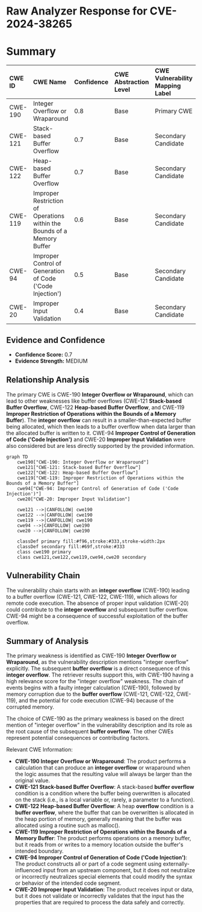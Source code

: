 # Raw Analyzer Response for CVE-2024-38265

# Summary
| CWE ID    | CWE Name                                                                                                        | Confidence | CWE Abstraction Level | CWE Vulnerability Mapping Label | CWE-Vulnerability Mapping Notes |
| :---------- | :---------------------------------------------------------------------------------------------------------------- | :--------- | :---------------------- | :------------------------------ | :------------------------------ |
| CWE-190     | Integer Overflow or Wraparound                                                                                   | 0.8        | Base                    | Primary CWE                     | Allowed                         |
| CWE-121     | Stack-based Buffer Overflow                                                                                     | 0.7        | Base                    | Secondary Candidate             | Allowed                         |
| CWE-122     | Heap-based Buffer Overflow                                                                                      | 0.7        | Base                    | Secondary Candidate             | Allowed                         |
| CWE-119     | Improper Restriction of Operations within the Bounds of a Memory Buffer                                           | 0.6        | Base                    | Secondary Candidate             | Allowed                         |
| CWE-94      | Improper Control of Generation of Code ('Code Injection')                                                        | 0.5        | Base                    | Secondary Candidate             | Allowed-with-Review             |
| CWE-20      | Improper Input Validation                                                                                         | 0.4        | Base                    | Secondary Candidate             | Allowed                         |

## Evidence and Confidence

*   **Confidence Score:** 0.7
*   **Evidence Strength:** MEDIUM

## Relationship Analysis

The primary CWE is CWE-190 **Integer Overflow or Wraparound**, which can lead to other weaknesses like buffer overflows (CWE-121 **Stack-based Buffer Overflow**, CWE-122 **Heap-based Buffer Overflow**, and CWE-119 **Improper Restriction of Operations within the Bounds of a Memory Buffer**). The **integer overflow** can result in a smaller-than-expected buffer being allocated, which then leads to a buffer overflow when data larger than the allocated buffer is written to it. CWE-94 **Improper Control of Generation of Code ('Code Injection')** and CWE-20 **Improper Input Validation** were also considered but are less directly supported by the provided information.

```mermaid
graph TD
    cwe190["CWE-190: Integer Overflow or Wraparound"]
    cwe121["CWE-121: Stack-based Buffer Overflow"]
    cwe122["CWE-122: Heap-based Buffer Overflow"]
    cwe119["CWE-119: Improper Restriction of Operations within the Bounds of a Memory Buffer"]
    cwe94["CWE-94: Improper Control of Generation of Code ('Code Injection')"]
    cwe20["CWE-20: Improper Input Validation"]

    cwe121 -->|CANFOLLOW| cwe190
    cwe122 -->|CANFOLLOW| cwe190
    cwe119 -->|CANFOLLOW| cwe190
    cwe94 -->|CANFOLLOW| cwe190
    cwe20 -->|CANFOLLOW| cwe190
    
    classDef primary fill:#f96,stroke:#333,stroke-width:2px
    classDef secondary fill:#69f,stroke:#333
    class cwe190 primary
    class cwe121,cwe122,cwe119,cwe94,cwe20 secondary
```

## Vulnerability Chain

The vulnerability chain starts with an **integer overflow** (CWE-190) leading to a buffer overflow (CWE-121, CWE-122, CWE-119), which allows for remote code execution. The absence of proper input validation (CWE-20) could contribute to the **integer overflow** and subsequent buffer overflow.  CWE-94 might be a consequence of successful exploitation of the buffer overflow.

## Summary of Analysis

The primary weakness is identified as CWE-190 **Integer Overflow or Wraparound**, as the vulnerability description mentions "integer overflow" explicitly. The subsequent **buffer overflow** is a direct consequence of this **integer overflow**. The retriever results support this, with CWE-190 having a high relevance score for the "integer overflow" weakness. The chain of events begins with a faulty integer calculation (CWE-190), followed by memory corruption due to the **buffer overflow** (CWE-121, CWE-122, CWE-119), and the potential for code execution (CWE-94) because of the corrupted memory.

The choice of CWE-190 as the primary weakness is based on the direct mention of "integer overflow" in the vulnerability description and its role as the root cause of the subsequent **buffer overflow**. The other CWEs represent potential consequences or contributing factors.

Relevant CWE Information:
*   **CWE-190 Integer Overflow or Wraparound**: The product performs a calculation that can produce an **integer overflow** or wraparound when the logic assumes that the resulting value will always be larger than the original value.
*   **CWE-121 Stack-based Buffer Overflow**: A stack-based **buffer overflow** condition is a condition where the buffer being overwritten is allocated on the stack (i.e., is a local variable or, rarely, a parameter to a function).
*   **CWE-122 Heap-based Buffer Overflow**: A heap **overflow** condition is a **buffer overflow**, where the buffer that can be overwritten is allocated in the heap portion of memory, generally meaning that the buffer was allocated using a routine such as malloc().
*   **CWE-119 Improper Restriction of Operations within the Bounds of a Memory Buffer**: The product performs operations on a memory buffer, but it reads from or writes to a memory location outside the buffer's intended boundary.
*   **CWE-94 Improper Control of Generation of Code ('Code Injection')**: The product constructs all or part of a code segment using externally-influenced input from an upstream component, but it does not neutralize or incorrectly neutralizes special elements that could modify the syntax or behavior of the intended code segment.
*   **CWE-20 Improper Input Validation**: The product receives input or data, but it does not validate or incorrectly validates that the input has the properties that are required to process the data safely and correctly.